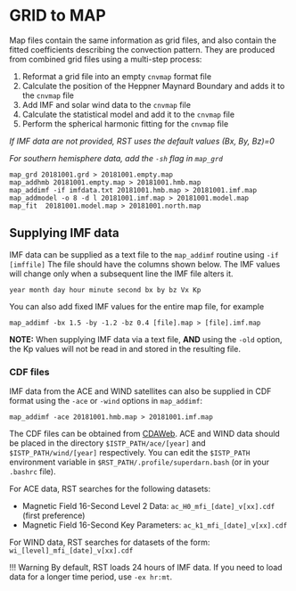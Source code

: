 <!--
(C) Copyright 2019 University Centre in Svalbard (UNIS)
author: Emma Bland, UNIS

This file is part of the Radar Software Toolkit (RST).

RST is free software: you can redistribute it and/or modify
it under the terms of the GNU General Public License as published by
the Free Software Foundation, either version 3 of the License, or
(at your option) any later version.

This program is distributed in the hope that it will be useful,
but WITHOUT ANY WARRANTY; without even the implied warranty of
MERCHANTABILITY or FITNESS FOR A PARTICULAR PURPOSE.  See the
GNU General Public License for more details.

You should have received a copy of the GNU General Public License
along with this program.  If not, see <https://www.gnu.org/licenses/>.

Modifications:
    2021-03-10 Emma Bland (UNIS) updated instructions on how to add IMF data
    2021-07-14 Kevin Sterne (VT) updated with option incompatibility related
               to reading in Kp values.
-->

# GRID to MAP
Map files contain the same information as grid files, and also contain the fitted coefficients describing the convection pattern. They are produced from combined grid files using a multi-step process:

1. Reformat a grid file into an empty `cnvmap` format file
2. Calculate the position of the Heppner Maynard Boundary and adds it to the `cnvmap` file
3. Add IMF and solar wind data to the `cnvmap` file
4. Calculate the statistical model and add it to the `cnvmap` file
5. Perform the spherical harmonic fitting for the `cnvmap` file

*If IMF data are not provided, RST uses the default values (Bx, By, Bz)=0*

*For southern hemisphere data, add the `-sh` flag in `map_grd`*

```
map_grd 20181001.grd > 20181001.empty.map
map_addhmb 20181001.empty.map > 20181001.hmb.map
map_addimf -if imfdata.txt 20181001.hmb.map > 20181001.imf.map
map_addmodel -o 8 -d l 20181001.imf.map > 20181001.model.map
map_fit  20181001.model.map > 20181001.north.map
```

## Supplying IMF data

IMF data can be supplied as a text file to the `map_addimf` routine using `-if [imffile]` 
The file should have the columns shown below. The IMF values will change only when a subsequent line the IMF file alters it.

```
year month day hour minute second bx by bz Vx Kp
```

You can also add fixed IMF values for the entire map file, for example
```
map_addimf -bx 1.5 -by -1.2 -bz 0.4 [file].map > [file].imf.map
```

**NOTE:** When supplying IMF data via a text file, **AND** using the `-old` option, the Kp values will not be read in and stored in the resulting file.


### CDF files
IMF data from the ACE and WIND satellites can also be supplied in CDF format using the `-ace` or `-wind` options in `map_addimf`:

```
map_addimf -ace 20181001.hmb.map > 20181001.imf.map
```
The CDF files can be obtained from [CDAWeb](https://cdaweb.gsfc.nasa.gov/). ACE and WIND data should be placed in the directory `$ISTP_PATH/ace/[year]` and `$ISTP_PATH/wind/[year]` respectively. You can edit the `$ISTP_PATH` environment variable in `$RST_PATH/.profile/superdarn.bash` (or in your `.bashrc` file).

For ACE data, RST searches for the following datasets:

- Magnetic Field 16-Second Level 2 Data: `ac_H0_mfi_[date]_v[xx].cdf` (first preference)
- Magnetic Field 16-Second Key Parameters: `ac_k1_mfi_[date]_v[xx].cdf`

For WIND data, RST searches for datasets of the form: `wi_[level]_mfi_[date]_v[xx].cdf`




!!! Warning
    By default, RST loads 24 hours of IMF data. If you need to load data for a longer time period, use `-ex hr:mt`.


